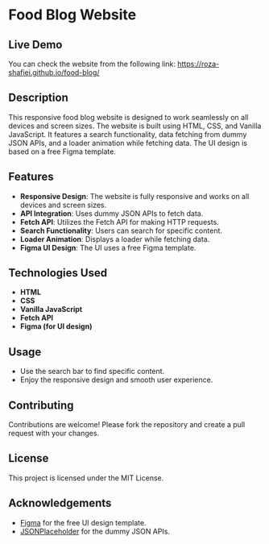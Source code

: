 # Food Blog Website

## Live Demo
You can check the website from the following link:
https://roza-shafiei.github.io/food-blog/

## Description
This responsive food blog website is designed to work seamlessly on all devices and screen sizes. The website is built using HTML, CSS, and Vanilla JavaScript. It features a search functionality, data fetching from dummy JSON APIs, and a loader animation while fetching data. The UI design is based on a free Figma template.

## Features
- **Responsive Design**: The website is fully responsive and works on all devices and screen sizes.
- **API Integration**: Uses dummy JSON APIs to fetch data.
- **Fetch API**: Utilizes the Fetch API for making HTTP requests.
- **Search Functionality**: Users can search for specific content.
- **Loader Animation**: Displays a loader while fetching data.
- **Figma UI Design**: The UI uses a free Figma template.

## Technologies Used
- **HTML**
- **CSS**
- **Vanilla JavaScript**
- **Fetch API**
- **Figma (for UI design)**

## Usage
- Use the search bar to find specific content.
- Enjoy the responsive design and smooth user experience.

## Contributing
Contributions are welcome! Please fork the repository and create a pull request with your changes.

## License
This project is licensed under the MIT License.

## Acknowledgements
- [Figma](https://www.figma.com/) for the free UI design template.
- [JSONPlaceholder](https://jsonplaceholder.typicode.com/) for the dummy JSON APIs.
